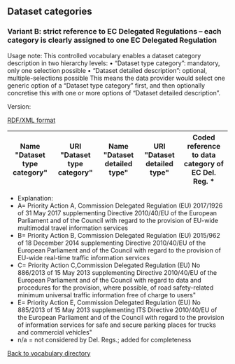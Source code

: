 ## Dataset categories
### Variant B: strict reference to  EC Delegated Regulations – each category is clearly assigned to one  EC Delegated Regulation

Usage note: This controlled vocabulary enables a dataset category description in two hierarchy levels:
•	“Dataset type category”: mandatory, only one selection possible 
•	“Dataset detailed description”: optional, multiple-selections possible
This means the data provider would select one generic option of a “Dataset type category” first, and then optionally concretise this with one or more options of “Dataset detailed description”.

Version:

[RDF/XML format](www.google.com)

Name "Dataset type category" | URI "Dataset type category" | Name  "Dataset detailed type" | URI  "Dataset detailed type" | Coded reference to data category of EC Del. Reg. *
---------------------------- | --------------------------- | ---------------------------- | ---------------------------- | --------------------------------------------


* Explanation: 
* A= Priority Action A, Commission Delegated Regulation (EU) 2017/1926 of 31 May 2017 supplementing Directive 2010/40/EU of the European Parliament and of the Council with regard to the provision of EU-wide multimodal travel information services
* B= Priority Action B, Commission Delegated Regulation (EU) 2015/962 of 18 December 2014 supplementing Directive 2010/40/EU of the European Parliament and of the Council with regard to the provision of EU-wide real-time traffic information services
* C= Priority Action C,Commission Delegated Regulation (EU) No 886/2013 of 15 May 2013
supplementing Directive 2010/40/EU of the European Parliament and of the Council with regard to data and procedures for the provision, where possible, of road safety-related minimum universal traffic information free of charge to users"
* E= Priority Action E, Commission Delegated Regulation (EU) No 885/2013
of 15 May 2013 supplementing ITS Directive 2010/40/EU of the European Parliament and of the Council with regard to the provision of information services for safe and secure parking places for trucks and commercial vehicles"
* n/a = not considered by Del. Regs.; added for completeness


[Back to vocabulary directory](https://eueip.github.io/napDCAT-AP/vocabularies/)

